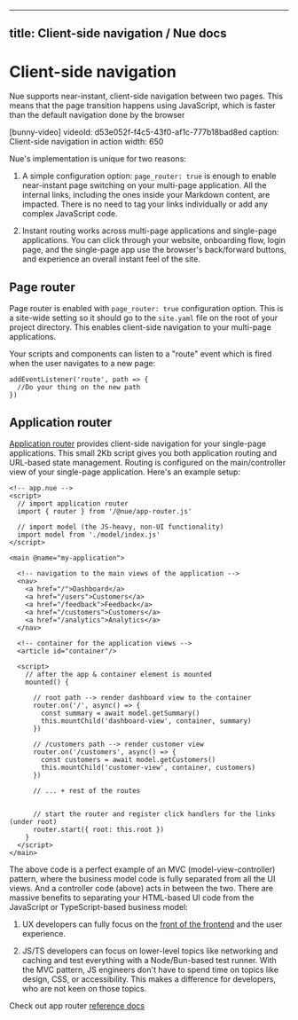 
---
title: Client-side navigation / Nue docs
---

# Client-side navigation
Nue supports near-instant, client-side navigation between two pages. This means that the page transition happens using JavaScript, which is faster than the default navigation done by the browser

[bunny-video]
  videoId: d53e052f-f4c5-43f0-af1c-777b18bad8ed
  caption: Client-side navigation in action
  width: 650

Nue's implementation is unique for two reasons:

1. A simple configuration option: `page_router: true` is enough to enable near-instant page switching on your multi-page application. All the internal links, including the ones inside your Markdown content, are impacted. There is no need to tag your links individually or add any complex JavaScript code.

2. Instant routing works across multi-page applications and single-page applications. You can click through your website, onboarding flow, login page, and the single-page app use the browser's back/forward buttons, and experience an overall instant feel of the site.


## Page router
Page router is enabled with `page_router: true` configuration option. This is a site-wide setting so it should go to the `site.yaml` file on the root of your project directory. This enables client-side navigation to your multi-page applications.

Your scripts and components can listen to a "route" event which is fired when the user navigates to a new page:

```
addEventListener('route', path => {
  //Do your thing on the new path
})
```


## Application router
[Application router](../reference/app-router.html) provides client-side navigation for your single-page applications. This small 2Kb script gives you both application routing and URL-based state management. Routing is configured on the main/controller view of your single-page application. Here's an example setup:

```
<!-- app.nue -->
<script>
  // import application router
  import { router } from '/@nue/app-router.js'

  // import model (the JS-heavy, non-UI functionality)
  import model from './model/index.js'
</script>

<main @name="my-application">

  <!-- navigation to the main views of the application -->
  <nav>
    <a href="/">Dashboard</a>
    <a href="/users">Customers</a>
    <a href="/feedback">Feedback</a>
    <a href="/customers">Customers</a>
    <a href="/analytics">Analytics</a>
  </nav>

  <!-- container for the application views -->
  <article id="container"/>

  <script>
    // after the app & container element is mounted
    mounted() {

      // root path --> render dashboard view to the container
      router.on('/', async() => {
        const summary = await model.getSummary()
        this.mountChild('dashboard-view', container, summary)
      })

      // /customers path --> render customer view
      router.on('/customers', async() => {
        const customers = await model.getCustomers()
        this.mountChild('customer-view', container, customers)
      })

      // ... + rest of the routes


      // start the router and register click handlers for the links (under root)
      router.start({ root: this.root })
    }
  </script>
</main>
```

The above code is a perfect example of an MVC (model-view-controller) pattern, where the business model code is fully separated from all the UI views. And a controller code (above) acts in between the two. There are massive benefits to separating your HTML-based UI code from the JavaScript or TypeScript-based business model:

1. UX developers can fully focus on the [front of the frontend](//bradfrost.com/blog/post/front-of-the-front-end-and-back-of-the-front-end-web-development/) and the user experience.

2. JS/TS developers can focus on lower-level topics like networking and caching and test everything with a Node/Bun-based test runner. With the MVC pattern, JS engineers don't have to spend time on topics like design, CSS, or accessibility. This makes a difference for developers, who are not keen on those topics.


Check out app router [reference docs](../reference/app-router.html)


